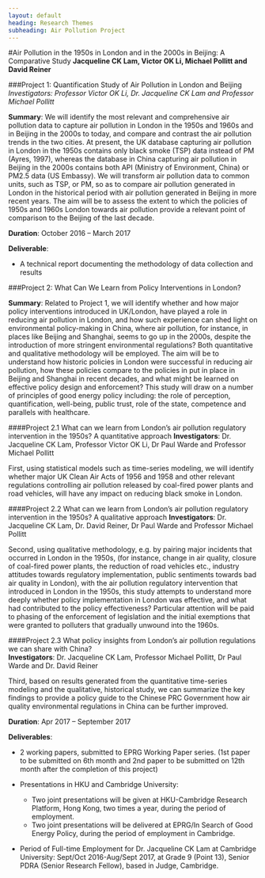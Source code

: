```yaml
---
layout: default
heading: Research Themes
subheading: Air Pollution Project
---
```

#Air Pollution in the 1950s in London and in the 2000s in Beijing: A Comparative Study
**Jacqueline CK Lam, Victor OK Li, Michael Pollitt and David Reiner**

###Project 1: Quantification Study of Air Pollution in London and Beijing
*Investigators: Professor Victor OK Li, Dr. Jacqueline CK Lam and Professor Michael Pollitt*


**Summary**: We will identify the most relevant and comprehensive air pollution data to capture air pollution in London in the 1950s and 1960s and in Beijing in the 2000s to today, and compare and contrast the air pollution trends in the two cities. At present, the UK database capturing air pollution in London in the 1950s contains only black smoke (TSP) data instead of PM (Ayres, 1997), whereas the database in China capturing air pollution in Beijing in the 2000s contains both API (Ministry of Environment, China) or PM2.5 data (US Embassy). We will transform air pollution data to common units, such as TSP, or PM, so as to compare air pollution generated in London in the historical period with air pollution generated in Beijing in more recent years. The aim will be to assess the extent to which the policies of 1950s and 1960s London towards air pollution provide a relevant point of comparison to the Beijing of the last decade.

**Duration**: October 2016 – March 2017

**Deliverable**:

* A technical report documenting the methodology of data collection and results


###Project 2: What Can We Learn from Policy Interventions in London?

**Summary**: Related to Project 1, we will identify whether and how major policy interventions introduced in UK/London, have played a role in reducing air pollution in London, and how such experience can shed light on environmental policy-making in China, where air pollution, for instance, in places like Beijing and Shanghai, seems to go up in the 2000s, despite the introduction of more stringent environmental regulations? Both quantitative and qualitative methodology will be employed. The aim will be to understand how historic policies in London were successful in reducing air pollution, how these policies compare to the policies in put in place in Beijing and Shanghai in recent decades, and what might be learned on effective policy design and enforcement? This study will draw on a number of principles of good energy policy including: the role of perception, quantification, well-being, public trust, role of the state, competence and parallels with healthcare.

####Project 2.1 What can we learn from London’s air pollution regulatory intervention in the 1950s? A quantitative approach
**Investigators**: Dr. Jacqueline CK Lam, Professor Victor OK Li, Dr Paul Warde and Professor Michael Pollitt

First, using statistical models such as time-series modeling, we will identify whether major UK Clean Air Acts of 1956 and 1958 and other relevant regulations controlling air pollution released by coal-fired power plants and road vehicles, will have any impact on reducing black smoke in London.

####Project 2.2 What can we learn from London’s air pollution regulatory intervention in the 1950s? A qualitative approach
**Investigators**: Dr. Jacqueline CK Lam, Dr. David Reiner, Dr Paul Warde and Professor Michael Pollitt

Second, using qualitative methodology, e.g. by pairing major incidents that occurred in London in the 1950s, (for instance, change in air quality, closure of coal-fired power plants, the reduction of road vehicles etc., industry attitudes towards regulatory implementation, public sentiments towards bad air quality in London), with the air pollution regulatory intervention that introduced in London in the 1950s, this study attempts to understand more deeply whether policy implementation in London was effective, and what had contributed to the policy effectiveness? Particular attention will be paid to phasing of the enforcement of legislation and the initial exemptions that were granted to polluters that gradually unwound into the 1960s.

####Project 2.3 What policy insights from London’s air pollution regulations we can share with China?  
**Investigators**: Dr. Jacqueline CK Lam, Professor Michael Pollitt, Dr Paul Warde and Dr. David Reiner

Third, based on results generated from the quantitative time-series modeling and the qualitative, historical study, we can summarize the key findings to provide a policy guide to the Chinese PRC Government how air quality environmental regulations in China can be further improved. 

**Duration**: Apr 2017 – September 2017

**Deliverables**:

* 2 working papers, submitted to EPRG Working Paper series. 
 (1st paper to be submitted on 6th month and 2nd paper to be submitted on 12th  month after the completion of this project)

* Presentations in HKU and Cambridge University:
	* Two joint presentations will be given at HKU-Cambridge Research Platform, Hong Kong, two times a year, during the period of employment. 
	* Two joint presentations will be delivered at EPRG/In Search of Good Energy Policy, during the period of employment in Cambridge.

* Period of Full-time Employment for Dr. Jacqueline CK Lam at Cambridge University: Sept/Oct 2016-Aug/Sept 2017, at Grade 9 (Point 13), Senior PDRA (Senior Research Fellow), based in Judge, Cambridge.
